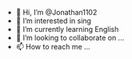 - 👋 Hi, I’m @Jonathan1102
- 👀 I’m interested in sing 
- 🌱 I’m currently learning English
- 💞️ I’m looking to collaborate on ...
- 📫 How to reach me ...

<!---
Jonathan1102/Jonathan1102 is a ✨ special ✨ repository because its `README.md` (this file) appears on your GitHub profile.
You can click the Preview link to take a look at your changes.
--->
